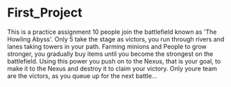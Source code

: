 # First_Project
This is a practice assignment
10 people join the battlefield known as 'The Howling Abyss'.
Only 5 take the stage as victors, you run through rivers and lanes taking towers in your path.
Farming minions and People to grow stronger, you gradually buy items until you become the strongest on the battlefield.
Using this power you push on to the Nexus, that is your goal, to make it to the Nexus and destroy it to claim your victory.
Only youre team are the victors, as you queue up for the next battle...
